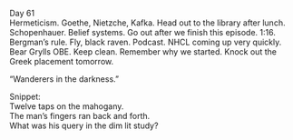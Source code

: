 Day 61  
Hermeticism. Goethe, Nietzche, Kafka. Head out to the library after lunch. Schopenhauer. Belief systems. Go out after we finish this episode. 1:16. Bergman’s rule. Fly, black raven. Podcast. NHCL coming up very quickly. Bear Grylls OBE. Keep clean. Remember why we started. Knock out the Greek placement tomorrow.

“Wanderers in the darkness.”

Snippet:   
Twelve taps on the mahogany.   
The man’s fingers ran back and forth.   
What was his query in the dim lit study?